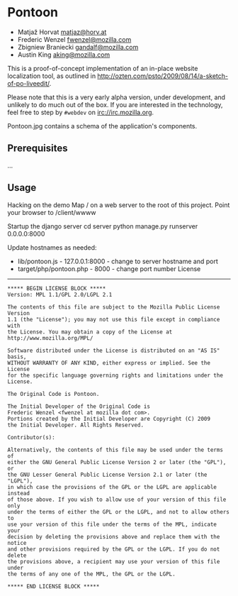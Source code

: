 Pontoon
=======

* Matjaž Horvat <matjaz@horv.at>
* Frederic Wenzel <fwenzel@mozilla.com>
* Zbigniew Braniecki <gandalf@mozilla.com>
* Austin King <aking@mozilla.com>

This is a proof-of-concept implementation of an in-place website localization tool, as outlined in <http://ozten.com/psto/2009/08/14/a-sketch-of-po-liveedit/>.

Please note that this is a very early alpha version, under development, and unlikely to do much out of the box. If you are interested in the technology, feel free to step by `#webdev` on <irc://irc.mozilla.org>.

Pontoon.jpg contains a schema of the application's components.

Prerequisites
-------------
...

Usage
-----
Hacking on the demo
Map / on a web server to the root of this project.
Point your browser to /client/wwww

Startup the django server
cd server
python manage.py runserver 0.0.0.0:8000

Update hostnames as needed:
  * lib/pontoon.js - 127.0.0.1:8000 - change to server hostname and port
  * target/php/pontoon.php - 8000 - change port number
License
-------
    ***** BEGIN LICENSE BLOCK *****
    Version: MPL 1.1/GPL 2.0/LGPL 2.1

    The contents of this file are subject to the Mozilla Public License Version 
    1.1 (the "License"); you may not use this file except in compliance with 
    the License. You may obtain a copy of the License at 
    http://www.mozilla.org/MPL/

    Software distributed under the License is distributed on an "AS IS" basis,
    WITHOUT WARRANTY OF ANY KIND, either express or implied. See the License
    for the specific language governing rights and limitations under the
    License.

    The Original Code is Pontoon.

    The Initial Developer of the Original Code is
    Frederic Wenzel <fwenzel at mozilla dot com>.
    Portions created by the Initial Developer are Copyright (C) 2009
    the Initial Developer. All Rights Reserved.

    Contributor(s):

    Alternatively, the contents of this file may be used under the terms of
    either the GNU General Public License Version 2 or later (the "GPL"), or
    the GNU Lesser General Public License Version 2.1 or later (the "LGPL"),
    in which case the provisions of the GPL or the LGPL are applicable instead
    of those above. If you wish to allow use of your version of this file only
    under the terms of either the GPL or the LGPL, and not to allow others to
    use your version of this file under the terms of the MPL, indicate your
    decision by deleting the provisions above and replace them with the notice
    and other provisions required by the GPL or the LGPL. If you do not delete
    the provisions above, a recipient may use your version of this file under
    the terms of any one of the MPL, the GPL or the LGPL.

    ***** END LICENSE BLOCK *****

